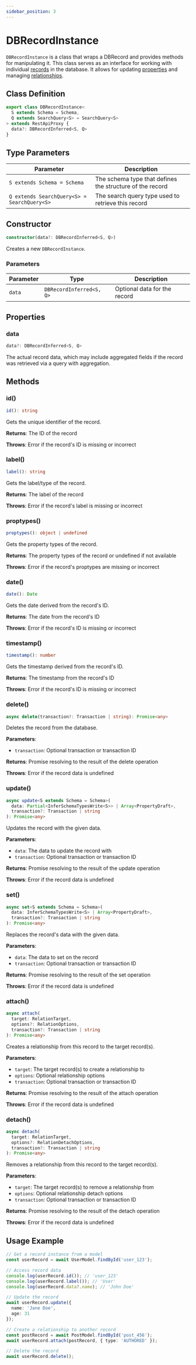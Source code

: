 ```yaml
---
sidebar_position: 3
---
```


# DBRecordInstance

`DBRecordInstance` is a class that wraps a DBRecord and provides methods for manipulating it. This class serves as an interface for working with individual [records](/concepts/records) in the database. It allows for updating [properties](/concepts/properties) and managing [relationships](/concepts/relationships).

## Class Definition

```typescript
export class DBRecordInstance<
  S extends Schema = Schema,
  Q extends SearchQuery<S> = SearchQuery<S>
> extends RestApiProxy {
  data?: DBRecordInferred<S, Q>
}
```

## Type Parameters

| Parameter | Description |
|-----------|-------------|
| `S extends Schema = Schema` | The schema type that defines the structure of the record |
| `Q extends SearchQuery<S> = SearchQuery<S>` | The search query type used to retrieve this record |

## Constructor

```typescript
constructor(data?: DBRecordInferred<S, Q>)
```

Creates a new `DBRecordInstance`.

### Parameters

| Parameter | Type | Description |
|-----------|------|-------------|
| `data` | `DBRecordInferred<S, Q>` | Optional data for the record |

## Properties

### data

```typescript
data?: DBRecordInferred<S, Q>
```

The actual record data, which may include aggregated fields if the record was retrieved via a query with aggregation.

## Methods

### id()

```typescript
id(): string
```

Gets the unique identifier of the record.

**Returns**: The ID of the record

**Throws**: Error if the record's ID is missing or incorrect

### label()

```typescript
label(): string
```

Gets the label/type of the record.

**Returns**: The label of the record

**Throws**: Error if the record's label is missing or incorrect

### proptypes()

```typescript
proptypes(): object | undefined
```

Gets the property types of the record.

**Returns**: The property types of the record or undefined if not available

**Throws**: Error if the record's proptypes are missing or incorrect

### date()

```typescript
date(): Date
```

Gets the date derived from the record's ID.

**Returns**: The date from the record's ID

**Throws**: Error if the record's ID is missing or incorrect

### timestamp()

```typescript
timestamp(): number
```

Gets the timestamp derived from the record's ID.

**Returns**: The timestamp from the record's ID

**Throws**: Error if the record's ID is missing or incorrect

### delete()

```typescript
async delete(transaction?: Transaction | string): Promise<any>
```

Deletes the record from the database.

**Parameters**:
- `transaction`: Optional transaction or transaction ID

**Returns**: Promise resolving to the result of the delete operation

**Throws**: Error if the record data is undefined

### update()

```typescript
async update<S extends Schema = Schema>(
  data: Partial<InferSchemaTypesWrite<S>> | Array<PropertyDraft>,
  transaction?: Transaction | string
): Promise<any>
```

Updates the record with the given data.

**Parameters**:
- `data`: The data to update the record with
- `transaction`: Optional transaction or transaction ID

**Returns**: Promise resolving to the result of the update operation

**Throws**: Error if the record data is undefined

### set()

```typescript
async set<S extends Schema = Schema>(
  data: InferSchemaTypesWrite<S> | Array<PropertyDraft>,
  transaction?: Transaction | string
): Promise<any>
```

Replaces the record's data with the given data.

**Parameters**:
- `data`: The data to set on the record
- `transaction`: Optional transaction or transaction ID

**Returns**: Promise resolving to the result of the set operation

**Throws**: Error if the record data is undefined

### attach()

```typescript
async attach(
  target: RelationTarget,
  options?: RelationOptions,
  transaction?: Transaction | string
): Promise<any>
```

Creates a relationship from this record to the target record(s).

**Parameters**:
- `target`: The target record(s) to create a relationship to
- `options`: Optional relationship options
- `transaction`: Optional transaction or transaction ID

**Returns**: Promise resolving to the result of the attach operation

**Throws**: Error if the record data is undefined

### detach()

```typescript
async detach(
  target: RelationTarget,
  options?: RelationDetachOptions,
  transaction?: Transaction | string
): Promise<any>
```

Removes a relationship from this record to the target record(s).

**Parameters**:
- `target`: The target record(s) to remove a relationship from
- `options`: Optional relationship detach options
- `transaction`: Optional transaction or transaction ID

**Returns**: Promise resolving to the result of the detach operation

**Throws**: Error if the record data is undefined

## Usage Example

```typescript
// Get a record instance from a model
const userRecord = await UserModel.findById('user_123');

// Access record data
console.log(userRecord.id()); // 'user_123'
console.log(userRecord.label()); // 'User'
console.log(userRecord.data?.name); // 'John Doe'

// Update the record
await userRecord.update({
  name: 'Jane Doe',
  age: 31
});

// Create a relationship to another record
const postRecord = await PostModel.findById('post_456');
await userRecord.attach(postRecord, { type: 'AUTHORED' });

// Delete the record
await userRecord.delete();
```
